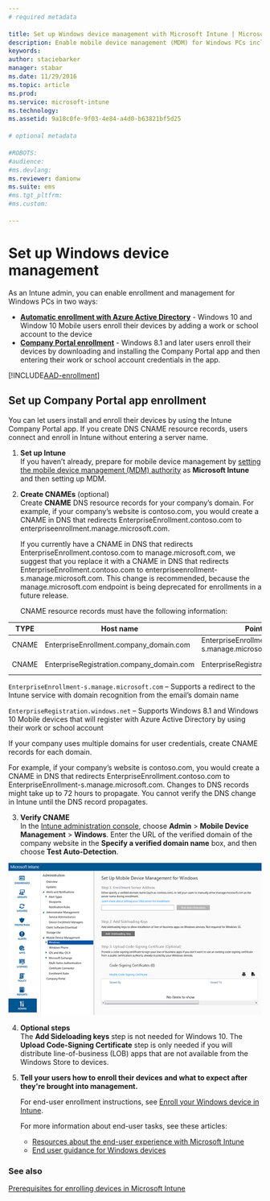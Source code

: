 ```yaml
---
# required metadata

title: Set up Windows device management with Microsoft Intune | Microsoft Intune
description: Enable mobile device management (MDM) for Windows PCs including Windows 10 devices with Microsoft Intune.
keywords:
author: staciebarker
manager: stabar
ms.date: 11/29/2016
ms.topic: article
ms.prod:
ms.service: microsoft-intune
ms.technology:
ms.assetid: 9a18c0fe-9f03-4e84-a4d0-b63821bf5d25

# optional metadata

#ROBOTS:
#audience:
#ms.devlang:
ms.reviewer: damionw
ms.suite: ems
#ms.tgt_pltfrm:
#ms.custom:

---
```


# Set up Windows device management

As an Intune admin, you can enable enrollment and management for Windows PCs in two ways:

- **[Automatic enrollment with Azure Active Directory](#azure-active-directory-enrollment)** -  Windows 10 and Window 10 Mobile users enroll their devices by adding a work or school account to the device
- **[Company Portal enrollment](#company-portal-app-enrollment)** - Windows 8.1 and later users enroll their devices by downloading and installing the Company Portal app and then entering their work or school account credentials in the app.

[!INCLUDE[AAD-enrollment](../includes/win10-automatic-enrollment-aad.md)]

## Set up Company Portal app enrollment
You can let users install and enroll their devices by using the Intune Company Portal app. If you create DNS CNAME resource records,  users connect and enroll in Intune without entering a server name.

1. **Set up Intune**<br>
If you haven’t already, prepare for mobile device management by  [setting the mobile device management (MDM) authority](prerequisites-for-enrollment.md#step-2-set-mdm-authority) as **Microsoft Intune** and then setting up MDM.

2. **Create CNAMEs** (optional)<br>Create **CNAME** DNS resource records for your company’s domain. For example, if your company’s website is contoso.com, you would create a CNAME in DNS that redirects EnterpriseEnrollment.contoso.com to enterpriseenrollment.manage.microsoft.com.

	If you currently have a CNAME in DNS that redirects EnterpriseEnrollment.contoso.com to manage.microsoft.com, we suggest that you replace it with a CNAME in DNS that redirects EnterpriseEnrollment.contoso.com to enterpriseenrollment-s.manage.microsoft.com. This change is recommended, because the manage.microsoft.com endpoint is being deprecated for enrollments in a future release.

	CNAME resource records must have the following information:

  |TYPE|Host name|Points to|TTL|
  |--------|-------------|-------------|-------|
  |CNAME|EnterpriseEnrollment.company_domain.com|EnterpriseEnrollment-s.manage.microsoft.com |1 Hour|
  |CNAME|EnterpriseRegistration.company_domain.com|EnterpriseRegistration.windows.net|1 Hour|

  `EnterpriseEnrollment-s.manage.microsoft.com` – Supports a redirect to the Intune service with domain recognition from the email’s domain name

  `EnterpriseRegistration.windows.net` – Supports Windows 8.1 and Windows 10 Mobile devices that will register with Azure Active Directory by using their work or school account

  If your company uses multiple domains for user credentials, create CNAME records for each domain.

  For example, if your company’s website is contoso.com, you would create a CNAME in DNS that redirects EnterpriseEnrollment.contoso.com to EnterpriseEnrollment-s.manage.microsoft.com. Changes to DNS records might take up to 72 hours to propagate. You cannot verify the DNS change in Intune until the DNS record propagates.

3.  **Verify CNAME**<br>In the [Intune administration console](http://manage.microsoft.com), choose **Admin** &gt; **Mobile Device Management** &gt; **Windows**. Enter the URL of the verified domain of the company website in the **Specify a verified domain name** box, and then choose **Test Auto-Detection**.

  ![Windows device management dialog box](../media/enroll-intune-winenr.png)

4.  **Optional steps**<br>The **Add Sideloading keys** step is not needed for Windows 10. The **Upload Code-Signing Certificate** step is only needed if you will distribute line-of-business (LOB) apps that are not available from the Windows Store to devices.

6.  **Tell your users how to enroll their devices and what to expect after they're brought into management.**

	For end-user enrollment instructions, see [Enroll your Windows device in Intune](../enduser/enroll-your-device-in-intune-windows.md).

	For more information about end-user tasks, see these articles:
      - [Resources about the end-user experience with Microsoft Intune](how-to-educate-your-end-users-about-microsoft-intune.md)
      - [End user guidance for Windows devices](../enduser/using-your-windows-device-with-intune.md)

### See also
[Prerequisites for enrolling devices in Microsoft Intune](prerequisites-for-enrollment.md)
